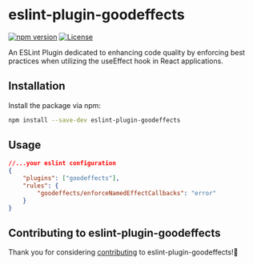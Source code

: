 # eslint-plugin-goodeffects

[![npm version](https://badge.fury.io/js/eslint-plugin-goodeffects.svg)](https://www.npmjs.com/package/eslint-plugin-goodeffects)
[![License](https://img.shields.io/badge/license-MIT-blue.svg)](https://opensource.org/licenses/MIT)

An ESLint Plugin dedicated to enhancing code quality by enforcing best practices when utilizing the useEffect hook in React applications.

## Installation

Install the package via npm:

```bash
npm install --save-dev eslint-plugin-goodeffects
```

## Usage

```json
//...your eslint configuration
{
	"plugins": ["goodeffects"],
	"rules": {
		"goodeffects/enforceNamedEffectCallbacks": "error"
	}
}
```

## Contributing to eslint-plugin-goodeffects

Thank you for considering [contributing](https://github.com/PeterKwesiAnsah/enforce-named-effect-callbacks/blob/main/CONTRIBUTING.md) to eslint-plugin-goodeffects!🚀
